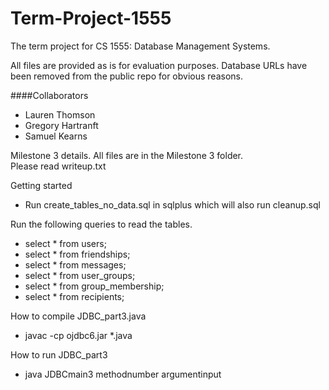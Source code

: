 # Term-Project-1555
The term project for CS 1555: Database Management Systems.

All files are provided as is for evaluation purposes. Database URLs have been removed from the public repo for obvious reasons. 

####Collaborators
- Lauren Thomson
- Gregory Hartranft
- Samuel Kearns


Milestone 3 details.
All files are in the Milestone 3 folder.  
Please read writeup.txt

Getting started
- Run create_tables_no_data.sql in sqlplus which will also run cleanup.sql

Run the following queries to read the tables. 
- select * from users;
- select * from friendships;
- select * from messages;
- select * from user_groups;
- select * from group_membership;
- select * from recipients;


How to compile JDBC_part3.java
- javac -cp ojdbc6.jar *.java

How to run JDBC_part3
- java JDBCmain3 methodnumber argumentinput

